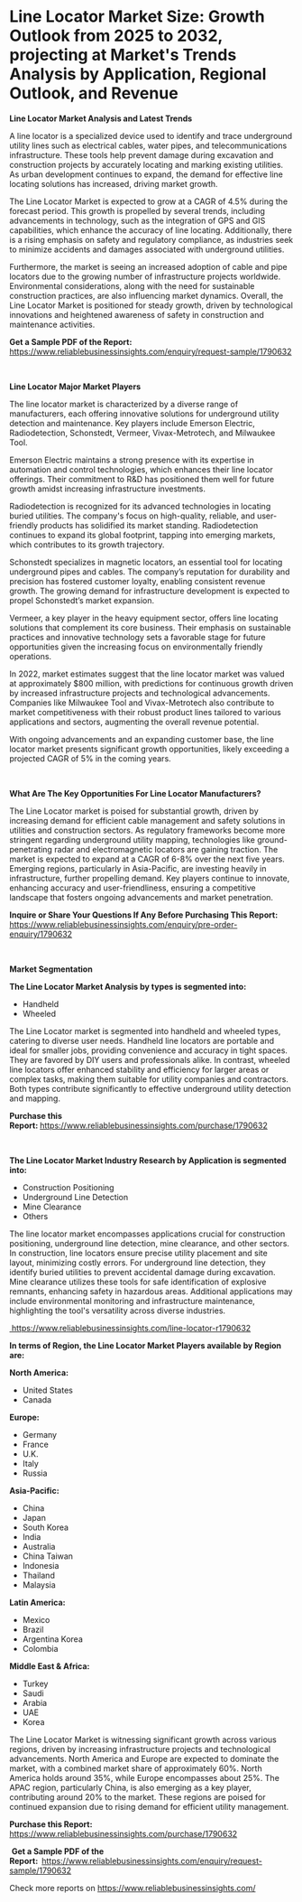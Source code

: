 <p><h1>Line Locator Market Size: Growth Outlook from 2025 to 2032, projecting at Market's Trends Analysis by Application, Regional Outlook, and Revenue</h1></p><p><strong>Line Locator Market Analysis and Latest Trends</strong></p>
<p><p>A line locator is a specialized device used to identify and trace underground utility lines such as electrical cables, water pipes, and telecommunications infrastructure. These tools help prevent damage during excavation and construction projects by accurately locating and marking existing utilities. As urban development continues to expand, the demand for effective line locating solutions has increased, driving market growth.</p><p>The Line Locator Market is expected to grow at a CAGR of 4.5% during the forecast period. This growth is propelled by several trends, including advancements in technology, such as the integration of GPS and GIS capabilities, which enhance the accuracy of line locating. Additionally, there is a rising emphasis on safety and regulatory compliance, as industries seek to minimize accidents and damages associated with underground utilities.</p><p>Furthermore, the market is seeing an increased adoption of cable and pipe locators due to the growing number of infrastructure projects worldwide. Environmental considerations, along with the need for sustainable construction practices, are also influencing market dynamics. Overall, the Line Locator Market is positioned for steady growth, driven by technological innovations and heightened awareness of safety in construction and maintenance activities.</p></p>
<p><strong>Get a Sample PDF of the Report:&nbsp;</strong> <a href="https://www.reliablebusinessinsights.com/enquiry/request-sample/1790632?utm_campaign=2709&utm_medium=2&utm_source=Github&utm_content=ia&utm_term=10042025&utm_id=line-locator">https://www.reliablebusinessinsights.com/enquiry/request-sample/1790632</a></p>
<p>&nbsp;</p>
<p><strong>Line Locator Major Market Players</strong></p>
<p><p>The line locator market is characterized by a diverse range of manufacturers, each offering innovative solutions for underground utility detection and maintenance. Key players include Emerson Electric, Radiodetection, Schonstedt, Vermeer, Vivax-Metrotech, and Milwaukee Tool. </p><p>Emerson Electric maintains a strong presence with its expertise in automation and control technologies, which enhances their line locator offerings. Their commitment to R&D has positioned them well for future growth amidst increasing infrastructure investments.</p><p>Radiodetection is recognized for its advanced technologies in locating buried utilities. The company's focus on high-quality, reliable, and user-friendly products has solidified its market standing. Radiodetection continues to expand its global footprint, tapping into emerging markets, which contributes to its growth trajectory.</p><p>Schonstedt specializes in magnetic locators, an essential tool for locating underground pipes and cables. The company’s reputation for durability and precision has fostered customer loyalty, enabling consistent revenue growth. The growing demand for infrastructure development is expected to propel Schonstedt’s market expansion.</p><p>Vermeer, a key player in the heavy equipment sector, offers line locating solutions that complement its core business. Their emphasis on sustainable practices and innovative technology sets a favorable stage for future opportunities given the increasing focus on environmentally friendly operations.</p><p>In 2022, market estimates suggest that the line locator market was valued at approximately $800 million, with predictions for continuous growth driven by increased infrastructure projects and technological advancements. Companies like Milwaukee Tool and Vivax-Metrotech also contribute to market competitiveness with their robust product lines tailored to various applications and sectors, augmenting the overall revenue potential.</p><p>With ongoing advancements and an expanding customer base, the line locator market presents significant growth opportunities, likely exceeding a projected CAGR of 5% in the coming years.</p></p>
<p>&nbsp;</p>
<p><strong>What Are The Key Opportunities For Line Locator Manufacturers?</strong></p>
<p><p>The Line Locator market is poised for substantial growth, driven by increasing demand for efficient cable management and safety solutions in utilities and construction sectors. As regulatory frameworks become more stringent regarding underground utility mapping, technologies like ground-penetrating radar and electromagnetic locators are gaining traction. The market is expected to expand at a CAGR of 6-8% over the next five years. Emerging regions, particularly in Asia-Pacific, are investing heavily in infrastructure, further propelling demand. Key players continue to innovate, enhancing accuracy and user-friendliness, ensuring a competitive landscape that fosters ongoing advancements and market penetration.</p></p>
<p><strong>Inquire or Share Your Questions If Any Before Purchasing This Report:</strong> <a href="https://www.reliablebusinessinsights.com/enquiry/pre-order-enquiry/1790632?utm_campaign=2709&utm_medium=2&utm_source=Github&utm_content=ia&utm_term=10042025&utm_id=line-locator">https://www.reliablebusinessinsights.com/enquiry/pre-order-enquiry/1790632</a></p>
<p>&nbsp;</p>
<p><strong>Market Segmentation</strong></p>
<p><strong>The Line Locator Market Analysis by types is segmented into:</strong></p>
<p><ul><li>Handheld</li><li>Wheeled</li></ul></p>
<p><p>The Line Locator market is segmented into handheld and wheeled types, catering to diverse user needs. Handheld line locators are portable and ideal for smaller jobs, providing convenience and accuracy in tight spaces. They are favored by DIY users and professionals alike. In contrast, wheeled line locators offer enhanced stability and efficiency for larger areas or complex tasks, making them suitable for utility companies and contractors. Both types contribute significantly to effective underground utility detection and mapping.</p></p>
<p><strong>Purchase this Report:&nbsp;</strong><a href="https://www.reliablebusinessinsights.com/purchase/1790632?utm_campaign=2709&utm_medium=2&utm_source=Github&utm_content=ia&utm_term=10042025&utm_id=line-locator">https://www.reliablebusinessinsights.com/purchase/1790632</a></p>
<p>&nbsp;</p>
<p><strong>The Line Locator Market Industry Research by Application is segmented into:</strong></p>
<p><ul><li>Construction Positioning</li><li>Underground Line Detection</li><li>Mine Clearance</li><li>Others</li></ul></p>
<p><p>The line locator market encompasses applications crucial for construction positioning, underground line detection, mine clearance, and other sectors. In construction, line locators ensure precise utility placement and site layout, minimizing costly errors. For underground line detection, they identify buried utilities to prevent accidental damage during excavation. Mine clearance utilizes these tools for safe identification of explosive remnants, enhancing safety in hazardous areas. Additional applications may include environmental monitoring and infrastructure maintenance, highlighting the tool's versatility across diverse industries.</p></p>
<p><a href="https://www.reliablebusinessinsights.com/line-locator-r1790632?utm_campaign=2709&utm_medium=2&utm_source=Github&utm_content=ia&utm_term=10042025&utm_id=line-locator">&nbsp;https://www.reliablebusinessinsights.com/line-locator-r1790632</a></p>
<p><strong>In terms of Region, the Line Locator Market Players available by Region are:</strong></p>
<p>
    <p> <strong> North America: </strong>
        <ul>
            <li>United States</li>
            <li>Canada</li>
        </ul>
        </p> 
    <p> <strong> Europe: </strong>
        <ul>
            <li>Germany</li>
            <li>France</li>
            <li>U.K.</li>
            <li>Italy</li>
            <li>Russia</li>
        </ul>
        </p> 
    <p> <strong> Asia-Pacific: </strong>
        <ul>
            <li>China</li>
            <li>Japan</li>
            <li>South Korea</li>
            <li>India</li>
            <li>Australia</li>
            <li>China Taiwan</li>
            <li>Indonesia</li>
            <li>Thailand</li>
            <li>Malaysia</li>
        </ul>
        </p> 
    <p> <strong> Latin America: </strong>
        <ul>
            <li>Mexico</li>
            <li>Brazil</li>
            <li>Argentina Korea</li>
            <li>Colombia</li>
        </ul>
        </p> 
    <p> <strong> Middle East & Africa: </strong>
        <ul>
            <li>Turkey</li>
            <li>Saudi</li>
            <li>Arabia</li>
            <li>UAE</li>
            <li>Korea</li>
        </ul>
    </p>
    </p>
<p><p>The Line Locator Market is witnessing significant growth across various regions, driven by increasing infrastructure projects and technological advancements. North America and Europe are expected to dominate the market, with a combined market share of approximately 60%. North America holds around 35%, while Europe encompasses about 25%. The APAC region, particularly China, is also emerging as a key player, contributing around 20% to the market. These regions are poised for continued expansion due to rising demand for efficient utility management.</p></p>
<p><strong>Purchase this Report: </strong><a href="https://www.reliablebusinessinsights.com/purchase/1790632?utm_campaign=2709&utm_medium=2&utm_source=Github&utm_content=ia&utm_term=10042025&utm_id=line-locator">https://www.reliablebusinessinsights.com/purchase/1790632</a></p>
<p>&nbsp;<strong>Get a Sample PDF of the Report:&nbsp;&nbsp;</strong><a href="https://www.reliablebusinessinsights.com/enquiry/request-sample/1790632?utm_campaign=2709&utm_medium=2&utm_source=Github&utm_content=ia&utm_term=10042025&utm_id=line-locator">https://www.reliablebusinessinsights.com/enquiry/request-sample/1790632</a></p>
<p><strong></strong></p>
<p>Check more reports on <a href="https://www.reliablebusinessinsights.com/?utm_campaign=2709&utm_medium=2&utm_source=Github&utm_content=ia&utm_term=10042025&utm_id=line-locator">https://www.reliablebusinessinsights.com/</a></p>